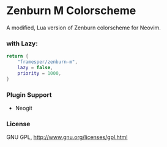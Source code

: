 # Zenburn M Colorscheme

A modified, Lua version of Zenburn colorscheme for Neovim.

### with Lazy:

```lua
return {
    "framesper/zenburn-m",
    lazy = false,
    priority = 1000,
}
```

### Plugin Support

-   Neogit

### License

GNU GPL, http://www.gnu.org/licenses/gpl.html
